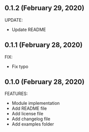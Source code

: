 ## 0.1.2 (February 29, 2020)

UPDATE:

  * Update README

## 0.1.1 (February 28, 2020)

FIX:

  * Fix typo
  
## 0.1.0 (February 28, 2020)

FEATURES:

  * Module implementation
  * Add README file
  * Add license file
  * Add changelog file
  * Add examples folder

